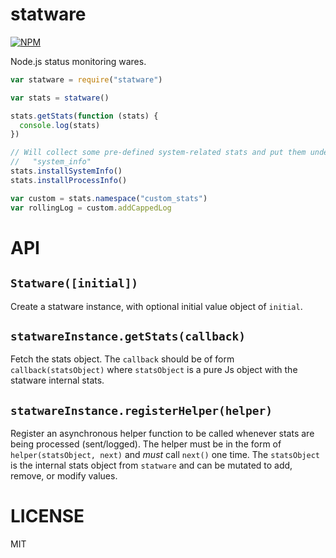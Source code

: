 statware
=============

[![NPM](https://nodei.co/npm/statware.svg)](https://nodei.co/npm/statware/)

Node.js status monitoring wares.

```javascript
var statware = require("statware")

var stats = statware()

stats.getStats(function (stats) {
  console.log(stats)
})

// Will collect some pre-defined system-related stats and put them under
//   "system_info"
stats.installSystemInfo()
stats.installProcessInfo()

var custom = stats.namespace("custom_stats")
var rollingLog = custom.addCappedLog

```

API
===

`Statware([initial])`
---

Create a statware instance, with optional initial value object of `initial`.

`statwareInstance.getStats(callback)`
---

Fetch the stats object. The `callback` should be of form `callback(statsObject)` where `statsObject` is a pure Js object with the statware internal stats.

`statwareInstance.registerHelper(helper)`
---

Register an asynchronous helper function to be called whenever stats are being processed (sent/logged). The helper must be in the form of `helper(statsObject, next)` and *must* call `next()` one time. The `statsObject` is the internal stats object from `statware` and can be mutated to add, remove, or modify values.

LICENSE
=======

MIT
